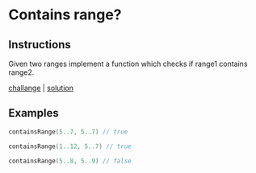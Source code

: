 # Contains range?

## Instructions

Given two ranges implement a function which checks if range1 contains range2.

[challange](challange.kt) | [solution](solution.kt)

## Examples

```kotlin
containsRange(5..7, 5..7) // true

containsRange(1..12, 5..7) // true

containsRange(5..8, 5..9) // false
```

